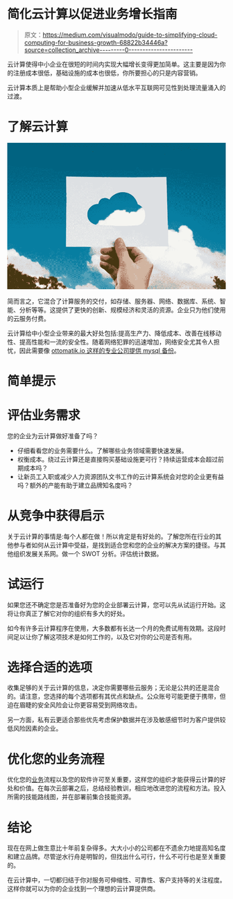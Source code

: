 # 简化云计算以促进业务增长指南

> 原文：<https://medium.com/visualmodo/guide-to-simplifying-cloud-computing-for-business-growth-68822b34446a?source=collection_archive---------0----------------------->

云计算使得中小企业在很短的时间内实现大幅增长变得更加简单。这主要是因为你的注册成本很低，基础设施的成本也很低，你所要担心的只是内容营销。

云计算本质上是帮助小型企业缓解并加速从低水平互联网可见性到处理流量涌入的过渡。

# 了解云计算

![](img/6a01d0013e52d5ef64efac5222bb1c12.png)

简而言之，它混合了计算服务的交付，如存储、服务器、网络、数据库、系统、智能、分析等等。这提供了更快的创新、规模经济和灵活的资源。企业只为他们使用的云服务付费。

云计算给中小型企业带来的最大好处包括:提高生产力、降低成本、改善在线移动性、提高性能和一流的安全性。随着网络犯罪的迅速增加，网络安全尤其令人担忧，因此需要像 [ottomatik.io 这样的专业公司提供 mysql 备份](https://ottomatik.io/blog/tutorials/mysql-backup/)。

# 简单提示

# 评估业务需求

您的企业为云计算做好准备了吗？

*   仔细看看您的业务需要什么。了解哪些业务领域需要快速发展。
*   权衡成本。绕过云计算还是直接购买基础设施更可行？持续运营成本会超过前期成本吗？
*   让新员工入职或减少人力资源团队文书工作的云计算系统会对您的企业更有益吗？额外的产能有助于建立品牌知名度吗？

# 从竞争中获得启示

关于云计算的事情是:每个人都在做！所以肯定是有好处的。了解您所在行业的其他参与者如何从云计算中受益，是找到适合您和您的企业的解决方案的捷径。与其他组织发展关系网。做一个 SWOT 分析。评估统计数据。

# 试运行

如果您还不确定您是否准备好为您的企业部署云计算，您可以先从试运行开始。这将让你真正了解它对你的组织有多大的好处。

如今有许多云计算程序在使用，大多数都有长达一个月的免费试用有效期。这段时间足以让你了解这项技术是如何工作的，以及它对你的公司是否有用。

# 选择合适的选项

收集足够的关于云计算的信息，决定你需要哪些云服务；无论是公共的还是混合的。请注意，您选择的每个选项都有其优点和缺点。公众账号可能更便于携带，但迫在眉睫的安全风险会让你更容易受到网络攻击。

另一方面，私有云更适合那些优先考虑保护数据并在涉及敏感细节时为客户提供较低风险因素的企业。

# 优化您的业务流程

优化您的[业务](https://awards.visualmodo.com/)流程以及您的软件许可至关重要，这样您的组织才能获得云计算的好处和价值。在每次云部署之后，总结经验教训，相应地改进您的流程和方法。投入所需的技能路线图，并在部署前集合技能资源。

# 结论

现在在网上做生意比十年前复杂得多。大大小小的公司都在不遗余力地提高知名度和建立品牌。尽管逆水行舟是明智的，但找出什么可行，什么不可行也是至关重要的。

在云计算中，一切都归结于你对服务可伸缩性、可靠性、客户支持等的关注程度。这样你就可以为你的企业找到一个理想的云计算提供商。